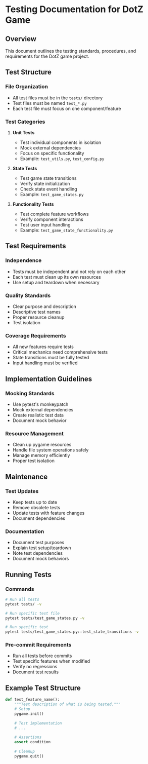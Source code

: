 # Testing Documentation for DotZ Game

## Overview
This document outlines the testing standards, procedures, and requirements for the DotZ game project.

## Test Structure

### File Organization
- All test files must be in the `tests/` directory
- Test files must be named `test_*.py`
- Each test file must focus on one component/feature

### Test Categories
1. **Unit Tests**
   - Test individual components in isolation
   - Mock external dependencies
   - Focus on specific functionality
   - Example: `test_utils.py`, `test_config.py`

2. **State Tests**
   - Test game state transitions
   - Verify state initialization
   - Check state event handling
   - Example: `test_game_states.py`

3. **Functionality Tests**
   - Test complete feature workflows
   - Verify component interactions
   - Test user input handling
   - Example: `test_game_state_functionality.py`

## Test Requirements

### Independence
- Tests must be independent and not rely on each other
- Each test must clean up its own resources
- Use setup and teardown when necessary

### Quality Standards
- Clear purpose and description
- Descriptive test names
- Proper resource cleanup
- Test isolation

### Coverage Requirements
- All new features require tests
- Critical mechanics need comprehensive tests
- State transitions must be fully tested
- Input handling must be verified

## Implementation Guidelines

### Mocking Standards
- Use pytest's monkeypatch
- Mock external dependencies
- Create realistic test data
- Document mock behavior

### Resource Management
- Clean up pygame resources
- Handle file system operations safely
- Manage memory efficiently
- Proper test isolation

## Maintenance

### Test Updates
- Keep tests up to date
- Remove obsolete tests
- Update tests with feature changes
- Document dependencies

### Documentation
- Document test purposes
- Explain test setup/teardown
- Note test dependencies
- Document mock behaviors

## Running Tests

### Commands
```bash
# Run all tests
pytest tests/ -v

# Run specific test file
pytest tests/test_game_states.py -v

# Run specific test
pytest tests/test_game_states.py::test_state_transitions -v
```

### Pre-commit Requirements
- Run all tests before commits
- Test specific features when modified
- Verify no regressions
- Document test results

## Example Test Structure
```python
def test_feature_name():
    """Test description of what is being tested."""
    # Setup
    pygame.init()
    
    # Test implementation
    # ...
    
    # Assertions
    assert condition
    
    # Cleanup
    pygame.quit()
``` 